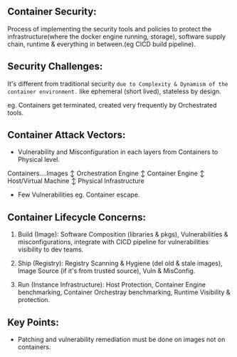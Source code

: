 ## Container Security:
Process of implementing the security tools and policies to protect the infrastructure(where the docker engine running, storage), software supply chain, runtime & everything in between.(eg CICD build pipeline).

## Security Challenges:
It's different from traditional security `due to Complexity & Dynamism of the container environment.` like ephemeral (short lived), stateless by design.

eg. Containers get terminated, created very frequently by Orchestrated tools.

## Container Attack Vectors:

- Vulnerability and Misconfiguration in each layers from Containers to Physical level.

Containers....Images
       ↕️
Orchestration Engine
       ↕️
Container Engine 
       ↕️
Host/Virtual Machine
       ↕️
Physical Infrastructure

- Few Vulnerabilities eg. Container escape.

## Container Lifecycle Concerns:

1. Build (Image): 
Software Composition (libraries & pkgs), Vulnerabilities & misconfigurations, integrate with CICD pipeline for vulnerabilities visibility to dev teams.

2. Ship (Registry): 
Registry Scanning & Hygiene (del old & stale images), Image Source (if it's from trusted source), Vuln & MisConfig.

3. Run (Instance Infrastructure): 
Host Protection, Container Engine benchmarking, Container Orchestray benchmarking, Runtime Visibility & protection.

## Key Points:
- Patching and vulnerability remediation must be done on images not on containers.